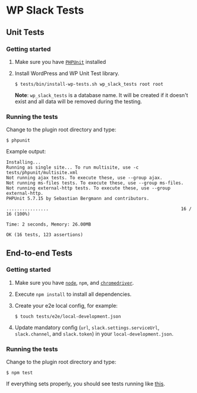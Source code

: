 WP Slack Tests
==============

## Unit Tests

### Getting started

1. Make sure you have [`PHPUnit`](http://phpunit.de/) installed
2. Install WordPress and WP Unit Test library.

   ```
   $ tests/bin/install-wp-tests.sh wp_slack_tests root root
   ```

   **Note**: `wp_slack_tests` is a database name. It will be created if it
   doesn't exist and all data will be removed during the testing.

### Running the tests

Change to the plugin root directory and type:

```
$ phpunit
```

Example output:

```
Installing...
Running as single site... To run multisite, use -c tests/phpunit/multisite.xml
Not running ajax tests. To execute these, use --group ajax.
Not running ms-files tests. To execute these, use --group ms-files.
Not running external-http tests. To execute these, use --group external-http.
PHPUnit 5.7.15 by Sebastian Bergmann and contributors.

................                                                  16 / 16 (100%)

Time: 2 seconds, Memory: 26.00MB

OK (16 tests, 123 assertions)
```

## End-to-end Tests

### Getting started

1. Make sure you have [`node`](https://docs.npmjs.com/getting-started/installing-node),
   `npm`, and [`chromedriver`](https://sites.google.com/a/chromium.org/chromedriver/downloads).
2. Execute `npm install` to install all dependencies.
3. Create your e2e local config, for example:

   ```
   $ touch tests/e2e/local-development.json
   ```
4. Update mandatory config (`url`, `slack.settings.serviceUrl`, `slack.channel`,
   and `slack.token`) in your `local-development.json`.

### Running the tests

Change to the plugin root directory and type:

```
$ npm test
```

If everything sets properly, you should see tests running like [this](https://cloudup.com/cksHkEYv5lW).
